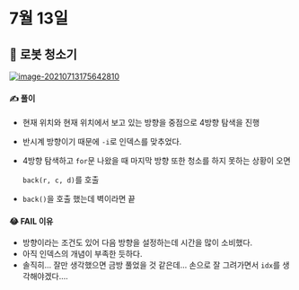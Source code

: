 # 7월 13일

## 🚩 로봇 청소기

[![image-20210713175642810](C:\Users\multicampus\AppData\Roaming\Typora\typora-user-images\image-20210713175642810.png)](https://www.acmicpc.net/problem/14503)



#### ✍ 풀이

- 현재 위치와 현재 위치에서 보고 있는 방향을 중점으로 4방향 탐색을 진행

- 반시계 방향이기 때문에 `-i`로 인덱스를 맞추었다.

- 4방향 탐색하고 `for`문  나왔을 때 마지막 방향 또한 청소를 하지 못하는 상황이 오면

  `back(r, c, d)`를 호출

- `back()`을 호출 했는데 벽이라면 끝



#### 😂 FAIL 이유

- 방향이라는 조건도 있어 다음 방향을 설정하는데 시간을 많이 소비했다.
- 아직 인덱스의 개념이 부족한 듯하다.
- 솔직히... 잘만 생각했으면 금방 풀었을 것 같은데... 손으로 잘 그려가면서 `idx`를 생각해야겠다....